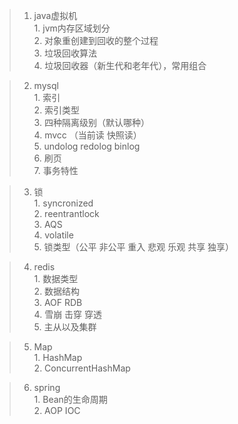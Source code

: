 >1. java虚拟机  
    1. jvm内存区域划分  
    2. 对象重创建到回收的整个过程  
    3. 垃圾回收算法  
    4. 垃圾回收器（新生代和老年代），常用组合  
  
    
>2. mysql  
    1. 索引  
    2. 索引类型  
    3. 四种隔离级别（默认哪种）  
    4. mvcc （当前读 快照读）  
    5. undolog redolog binlog  
    6. 刷页  
    7. 事务特性  
  
    
>3. 锁  
    1. syncronized  
    2. reentrantlock  
    3. AQS    
    4. volatile  
    5. 锁类型（公平 非公平 重入  悲观 乐观 共享 独享）  
    
      
>4. redis    
    1. 数据类型  
    2. 数据结构  
    3. AOF RDB  
    4. 雪崩 击穿 穿透  
    5. 主从以及集群  
      
  
>5. Map  
    1. HashMap  
    2. ConcurrentHashMap  
  
    
>6. spring  
    1. Bean的生命周期  
    2. AOP IOC  
    